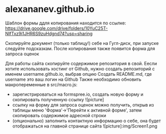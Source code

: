 # alexananev.github.io

Шаблон формы ддля копирования находится по ссылке:
https://drive.google.com/drive/folders/10YuC25T-NIfTxz9i1JHR6S9zuHdgnd74?usp=sharing

Скопируйте документ (только таблицу!) себе на Гугл-диск, при запуске следуйте подсказкам. После копирования также появится форма для запроса оценок

Для работы сайта скопируйте содержимое репозитория в свой. Еесли хотите использовать хостинг от Github, нужно создать репозиторий с именем username.github.io, выбрав опцию Создать README.md, где username это ваш логин на Github
Также необходимо обновить макропеременные в src/macro.js:
  - зарегистрироваться на formspree.io, создать новую форму и скопировать полученную ссылку ![picture]
  - ссылку на форму для запроса оценок можно получить, открыв из таблицы меню 'Форма'->'Перейти к активной форме', затем скопировать содержимое адресной строки
  - (опционально) заполнить контактную информацию о себе, она будет отображаться на главной странице сайта
![picture]:img/Screen1.png
